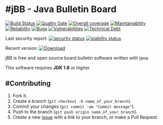 #jBB - Java Bulletin Board
=================================
[![Build Status](http://vps289371.ovh.net:8000/buildStatus/icon?job=jBB-build-develop)](http://vps289371.ovh.net:8000/job/jBB-build-develop/)
[![Quality Gate](https://sonarcloud.io/api/project_badges/measure?project=org.jbb:jbb-parent:DEV-SNAPSHOT&metric=alert_status&blinking=true)](https://sonarcloud.io/dashboard?id=org.jbb%3Ajbb-parent%3ADEV-SNAPSHOT)
[![Overall coverage](https://sonarcloud.io/api/project_badges/measure?project=org.jbb:jbb-parent:DEV-SNAPSHOT&metric=coverage&blinking=true)](https://sonarcloud.io/dashboard?id=org.jbb%3Ajbb-parent%3ADEV-SNAPSHOT)
[![Maintainability](https://sonarcloud.io/api/project_badges/measure?project=org.jbb:jbb-parent:DEV-SNAPSHOT&metric=sqale_rating&blinking=true)](https://sonarcloud.io/dashboard?id=org.jbb%3Ajbb-parent%3ADEV-SNAPSHOT)
[![Reliability](https://sonarcloud.io/api/project_badges/measure?project=org.jbb:jbb-parent:DEV-SNAPSHOT&metric=reliability_rating&blinking=true)](https://sonarcloud.io/dashboard?id=org.jbb%3Ajbb-parent%3ADEV-SNAPSHOT)
[![Bugs](https://sonarcloud.io/api/project_badges/measure?project=org.jbb:jbb-parent:DEV-SNAPSHOT&metric=bugs&blinking=true)](https://sonarcloud.io/dashboard?id=org.jbb%3Ajbb-parent%3ADEV-SNAPSHOT)
[![Vulnerabilities](https://sonarcloud.io/api/project_badges/measure?project=org.jbb:jbb-parent:DEV-SNAPSHOT&metric=vulnerabilities&blinking=true)](https://sonarcloud.io/dashboard?id=org.jbb%3Ajbb-parent%3ADEV-SNAPSHOT)
[![Technical Debt](https://sonarcloud.io/api/project_badges/measure?project=org.jbb:jbb-parent:DEV-SNAPSHOT&metric=sqale_index&blinking=true)](https://sonarcloud.io/dashboard?id=org.jbb%3Ajbb-parent%3ADEV-SNAPSHOT)

Last security report: 
[![security status](https://www.meterian.com/badge/gh/jbb-project/jbb/security)](https://www.meterian.com/report/gh/jbb-project/jbb)
[![stability status](https://www.meterian.com/badge/gh/jbb-project/jbb/stability)](https://www.meterian.com/report/gh/jbb-project/jbb)

Recent version: [ ![Download](https://api.bintray.com/packages/project-jbb/jbb-releases/jBB/images/download.svg) ](https://bintray.com/project-jbb/jbb-releases/jBB/_latestVersion)

jBB is free and open source board bulletin software written with java.


This software requires **JDK 1.8** or higher.

#Contributing
------------

1. Fork it.
2. Create a branch (`git checkout -b name_of_your_branch`).
3. Commit your changes (`git commit -am "Commit message"`).
4. Push to the branch (`git push origin name_of_your_branch`).
5. Create a new [issue](https://github.com/jbb-project/jbb/issues/new) with a link to your branch, or make a Pull Request.
